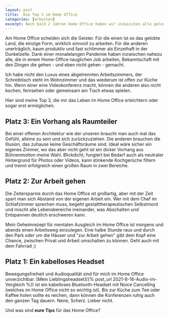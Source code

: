 ```yaml
---
layout: post
title:  Die Top 3 im Home Office
categories: [arbeiten]
excerpt: Nach bald 2 Jahren Home Office haben wir inzwischen alle gelernt, was wirklich funktioniert. Hier meine Top 3 im Home Office.
---
```


Am Home Office scheiden sich die Geister. Für die einen ist es das gelobte Land, die einzige Form, wirklich sinnvoll zu arbeiten. Für die anderen unerträglich, kaum produktiv und fast schlimmer als Einzelhaft in der Dunkelzelle. Dank einer monatelangen Pandemie haben inzwischen nahezu alle, die in einem Home-Office-tauglichen Job arbeiten, Bekanntschaft mit den Dingen die gehen - und eben nicht gehen - gemacht.

Ich habe nicht den Luxus eines abgetrennten Arbeitszimmers, der Schreibtisch steht im Wohnzimmer und das wiederum ist offen zur Küche hin. Wenn einer eine Videokonferenz macht, können die anderen also nicht kochen, fernsehen oder gemeinsam am Tisch etwas spielen.

Hier sind meine Top 3, die mir das Leben im Home Office erleichtern oder sogar erst ermöglichen.

## Platz 3: Ein Vorhang als Raumteiler

Bei einer offenen Architektur wie der unseren braucht man auch mal das Gefühl, alleine zu sein und sich zurückzuziehen. Die anderen brauchen die Illusion, das zuhause keine Geschäftsräume sind. Ideal wäre sicher ein eigenes Zimmer, wo das aber nicht geht ist ein dicker Vorhang aus Bühnenmolton meine Wahl. Blickdicht, fungiert bei Bedarf auch als neutraler Hintergrund für Photos oder Videos, kann stinkende Kochgerüche filtern und trennt erfolgreich einen großen Raum in zwei Bereiche.

## Platz 2: Zur Arbeit gehen

Die Zeitersparnis durch das Home Office ist großartig, aber mit der Zeit spart man sich Abstand von der eigenen Arbeit ein. Wer mit dem Chef im Schlafzimmer sprechen muss, begeht gestalttherapeutischen Selbstmord und mischt alle Lebensbereiche ineinander, was Abschalten und Entspannen deutlich erschweren kann.

Mein Geheimrezept für mentalen Ausgleich im Home Office ist morgens und abends einen Arbeitsweg einzulegen. Eine halbe Stunde raus und durch den Park oder um die Häuser und "zur Arbeit gehen" gibt dem Kopf eine Chance, zwischen Privat und Arbeit umschalten zu können. Geht auch mit dem Fahrrad ;)

## Platz 1: Ein kabelloses Headset

Bewegungsfreiheit und Audioqualität sind für mich im Home Office unverzichtbar. [Mein Lieblingsheadset]({% post_url 2021-8-16-Audio-im-Vergleich %}) ist ein kabelloses Bluetooth-Headset mit Noice Cancelling (welches im Home Office nicht so wichtig ist). Bis zur Küche zum Tee oder Kaffee holen sollte es reichen, dann können die Konferenzen ruhig auch den ganzen Tag dauern. Nene, Scherz. Lieber nicht.

Und was sind **eure Tips** für das Home Office?
